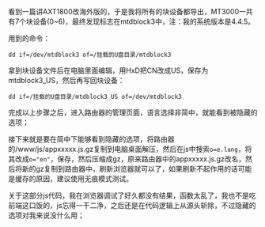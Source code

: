 看到一篇讲AXT1800改海外版的，于是我将所有的块设备都导出，MT3000一共有7个块设备(0~6)，最终发现标志在mtdblock3中，注：我的系统版本是4.4.5。

用到的命令：

```shell
dd if=/dev/mtdblock3 of=/挂载的U盘目录/mtdblock3 
```

拿到块设备文件后在电脑里面编辑，用HxD把CN改成US，保存为mtdblock3_US，然后再写回块设备：

```shell
dd if=/挂载的U盘目录/mtdblock3_US of=/dev/mtdblock3 
```

完成以上步骤之后，进入路由器的管理页面，语言选择非简中，就能看到被隐藏的选项；

接下来就是要在简中下能够看到隐藏的选项，将路由器的/www/js/appxxxxx.js.gz复制到电脑桌面解压，然后在js中搜索`o=e.lang`，将其改成`o="en"`，保存，然后压缩成gz，原来路由器中的appxxxxx.js.gz改名，然后将新的gz复制到路由器中，刷新浏览器就可以了，如果刷新不起作用的话可能是缓存的原因，建议使用无痕模式测试。

关于这部分js代码，我在浏览器调试了好久都没有结果，函数太乱了，我也不是吃前端这口饭的，js忘得一干二净，之后还是在代码逻辑上从源头斩除，不过隐藏的选项对我来说没什么用；